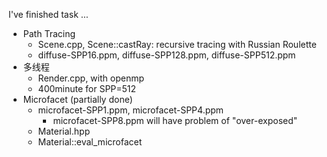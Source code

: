 
I've finished task ...

* Path Tracing
  * Scene.cpp, Scene::castRay: recursive tracing with Russian Roulette
  * diffuse-SPP16.ppm, diffuse-SPP128.ppm, diffuse-SPP512.ppm
* 多线程
  * Render.cpp, with openmp
  * 400minute for SPP=512
* Microfacet (partially done)
  * microfacet-SPP1.ppm, microfacet-SPP4.ppm
    * microfacet-SPP8.ppm will have problem of "over-exposed"
  * Material.hpp
  * Material::eval_microfacet